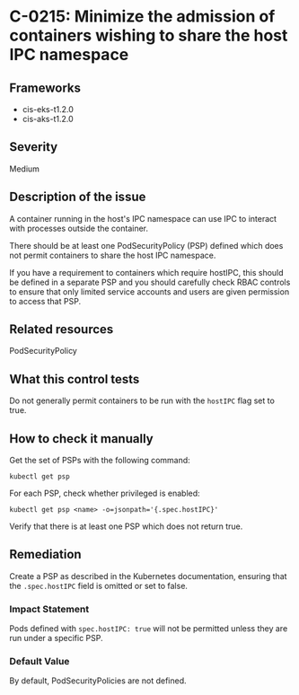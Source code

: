 # C-0215: Minimize the admission of containers wishing to share the host IPC namespace

## Frameworks
* cis-eks-t1.2.0
* cis-aks-t1.2.0
 
## Severity
Medium

## Description of the issue
A container running in the host's IPC namespace can use IPC to interact with processes outside the container.

 There should be at least one PodSecurityPolicy (PSP) defined which does not permit containers to share the host IPC namespace.

 If you have a requirement to containers which require hostIPC, this should be defined in a separate PSP and you should carefully check RBAC controls to ensure that only limited service accounts and users are given permission to access that PSP.
 
## Related resources
PodSecurityPolicy
 
## What this control tests 
Do not generally permit containers to be run with the `hostIPC` flag set to true.
 
## How to check it manually 
Get the set of PSPs with the following command:

 
```
kubectl get psp

```
 For each PSP, check whether privileged is enabled:

 
```
kubectl get psp <name> -o=jsonpath='{.spec.hostIPC}'

```
 Verify that there is at least one PSP which does not return true.
 
## Remediation
Create a PSP as described in the Kubernetes documentation, ensuring that the `.spec.hostIPC` field is omitted or set to false.
 
### Impact Statement
Pods defined with `spec.hostIPC: true` will not be permitted unless they are run under a specific PSP.
 
### Default Value
By default, PodSecurityPolicies are not defined.
 
